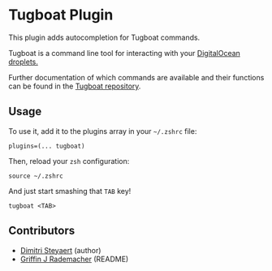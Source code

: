 # Tugboat Plugin

This plugin adds autocompletion for Tugboat commands.

Tugboat is a command line tool for interacting with your
[DigitalOcean droplets.](https://www.digitalocean.com/products/droplets/)

Further documentation of which commands are available and their functions can be found in the
[Tugboat repository](https://github.com/petems/tugboat).


## Usage

To use it, add it to the plugins array in your `~/.zshrc` file:

```
plugins=(... tugboat)
```

Then, reload your `zsh` configuration:

```
source ~/.zshrc
```

And just start smashing that `TAB` key!

```
tugboat <TAB>
```

## Contributors

* [Dimitri Steyaert](https://github.com/DimitriSteyaert) (author)
* [Griffin J Rademacher](https://github.com/favorable-mutation) (README)
